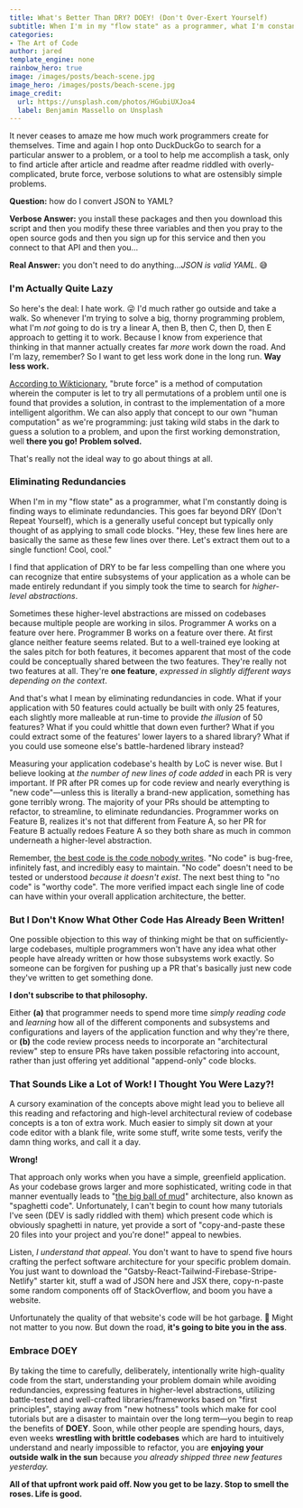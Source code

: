 ```yaml
---
title: What's Better Than DRY? DOEY! (Don't Over-Exert Yourself)
subtitle: When I'm in my "flow state" as a programmer, what I'm constantly doing is finding ways to eliminate redundancies, learning to recognize that entire subsystems as a whole can be made entirely redundant if I simply took the time to search for higher-level abstractions.
categories:
- The Art of Code
author: jared
template_engine: none
rainbow_hero: true
image: /images/posts/beach-scene.jpg
image_hero: /images/posts/beach-scene.jpg
image_credit:
  url: https://unsplash.com/photos/HGubiUXJoa4
  label: Benjamin Massello on Unsplash
---
```


It never ceases to amaze me how much work programmers create for themselves. Time and again I hop onto DuckDuckGo to search for a particular answer to a problem, or a tool to help me accomplish a task, only to find article after article and readme after readme riddled with overly-complicated, brute force, verbose solutions to what are ostensibly simple problems.

**Question:** how do I convert JSON to YAML?

**Verbose Answer:** you install these packages and then you download this script and then you modify these three variables and then you pray to the open source gods and then you sign up for this service and then you connect to that API and then you…

**Real Answer:** you don't need to do anything…_JSON is valid YAML_. 😅

### I'm Actually Quite Lazy

So here's the deal: I hate work. 😜 I'd much rather go outside and take a walk. So whenever I'm trying to solve a big, thorny programming problem, what I'm *not* going to do is try a linear A, then B, then C, then D, then E approach to getting it to work. Because I know from experience that thinking in that manner actually creates far *more* work down the road. And I'm lazy, remember? So I want to get less work done in the long run. **Way less work.**

[According to Wikticionary](https://en.wiktionary.org/wiki/brute_force), "brute force" is a method of computation wherein the computer is let to try all permutations of a problem until one is found that provides a solution, in contrast to the implementation of a more intelligent algorithm. We can also apply that concept to our own "human computation" as we're programming: just taking wild stabs in the dark to guess a solution to a problem, and upon the first working demonstration, well **there you go!** **Problem solved.**

That's really not the ideal way to go about things at all.

### Eliminating Redundancies

When I'm in my "flow state" as a programmer, what I'm constantly doing is finding ways to eliminate redundancies. This goes far beyond DRY (Don't Repeat Yourself), which is a generally useful concept but typically only thought of as applying to small code blocks. "Hey, these few lines here are basically the same as these few lines over there. Let's extract them out to a single function! Cool, cool."

I find that application of DRY to be far less compelling than one where you can recognize that entire subsystems of your application as a whole can be made entirely redundant if you simply took the time to search for _higher-level abstractions_.

Sometimes these higher-level abstractions are missed on codebases because multiple people are working in silos. Programmer A works on a feature over here. Programmer B works on a feature over there. At first glance neither feature seems related. But to a well-trained eye looking at the sales pitch for both features, it becomes apparent that most of the code could be conceptually shared between the two features. They're really not two features at all. They're **one feature**, _expressed in slightly different ways depending on the context_.

And that's what I mean by eliminating redundancies in code. What if your application with 50 features could actually be built with only 25 features, each slightly more malleable at run-time to provide _the illusion_ of 50 features? What if you could whittle that down even further? What if you could extract some of the features' lower layers to a shared library? What if you could use someone else's battle-hardened library instead?

Measuring your application codebase's health by LoC is never wise. But I believe looking at _the number of new lines of code added_ in each PR is very important. If PR after PR comes up for code review and nearly everything is "new code"—unless this is literally a brand-new application, something has gone terribly wrong. The majority of your PRs should be attempting to refactor, to streamline, to eliminate redundancies. Programmer works on Feature B, realizes it's not that different from Feature A, so her PR for Feature B actually redoes Feature A so they both share as much in common underneath a higher-level abstraction.

Remember, [the best code is the code nobody writes](https://www.fullstackruby.dev/the-art-of-code/2015/01/30/the-best-code-is-the-code-nobody-writes/). "No code" is bug-free, infinitely fast, and incredibly easy to maintain. "No code" doesn't need to be tested or understood _because it doesn't exist_. The next best thing to "no code" is "worthy code". The more verified impact each single line of code can have within your overall application architecture, the better.

### But I Don't Know What Other Code Has Already Been Written!

One possible objection to this way of thinking might be that on sufficiently-large codebases, multiple programmers won't have any idea what other people have already written or how those subsystems work exactly. So someone can be forgiven for pushing up a PR that's basically just new code they've written to get something done.

**I don't subscribe to that philosophy.**

Either **(a)** that programmer needs to spend more time _simply reading code_ and _learning_ how all of the different components and subsystems and configurations and layers of the application function and why they're there, or **(b)** the code review process needs to incorporate an "architectural review" step to ensure PRs have taken possible refactoring into account, rather than just offering yet additional "append-only" code blocks.

### That Sounds Like a Lot of Work! I Thought You Were Lazy?!

A cursory examination of the concepts above might lead you to believe all this reading and refactoring and high-level architectural review of codebase concepts is a ton of extra work. Much easier to simply sit down at your code editor with a blank file, write some stuff, write some tests, verify the damn thing works, and call it a day.

**Wrong!**

That approach only works when you have a simple, greenfield application. As your codebase grows larger and more sophisticated, writing code in that manner eventually leads to "[the big ball of mud](https://en.wikipedia.org/wiki/Big_ball_of_mud)" architecture, also known as "spaghetti code". Unfortunately, I can't begin to count how many tutorials I've seen (DEV is sadly riddled with them) which present code which is obviously spaghetti in nature, yet provide a sort of "copy-and-paste these 20 files into your project and you're done!" appeal to newbies.

Listen, _I understand that appeal_. You don't want to have to spend five hours crafting the perfect software architecture for your specific problem domain. You just want to download the "Gatsby-React-Tailwind-Firebase-Stripe-Netlify" starter kit, stuff a wad of JSON here and JSX there, copy-n-paste some random components off of StackOverflow, and boom you have a website.

Unfortunately the quality of that website's code will be hot garbage. 😬 Might not matter to you now. But down the road, **it's going to bite you in the ass**.

### Embrace DOEY

By taking the time to carefully, deliberately, intentionally write high-quality code from the start, understanding your problem domain while avoiding redundancies, expressing features in higher-level abstractions, utilizing battle-tested and well-crafted libraries/frameworks based on "first principles", staying away from "new hotness" tools which make for cool tutorials but are a disaster to maintain over the long term—you begin to reap the benefits of **DOEY**. Soon, while other people are spending hours, days, even weeks **wrestling with brittle codebases** which are hard to intuitively understand and nearly impossible to refactor, you are **enjoying your outside walk in the sun** because _you already shipped three new features yesterday._

**All of that upfront work paid off. Now you get to be lazy. Stop to smell the roses. Life is good.**